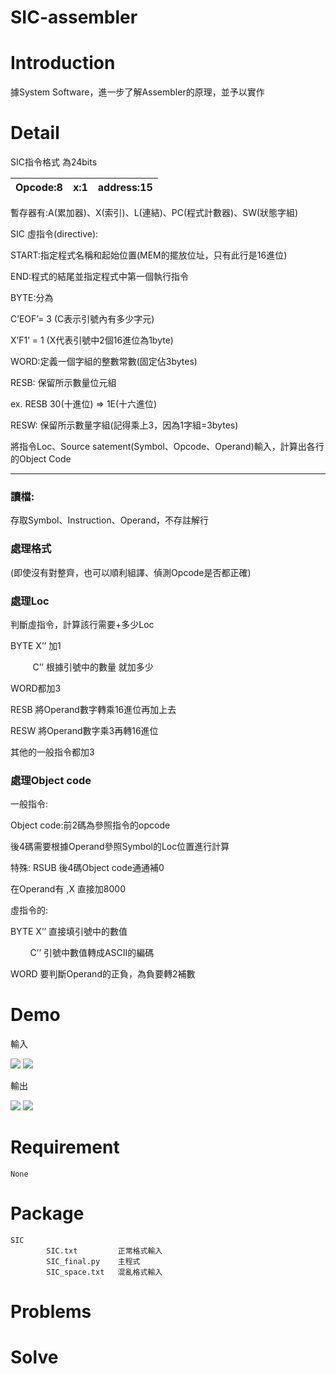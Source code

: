 SIC-assembler
===

# Introduction
據System Software，進一步了解Assembler的原理，並予以實作
# Detail
SIC指令格式 為24bits

| Opcode:8 | x:1 | address:15 |
| ---| ---- | ---- |



暫存器有:A(累加器)、X(索引)、L(連結)、PC(程式計數器)、SW(狀態字組)


SIC 虛指令(directive):

START:指定程式名稱和起始位置(MEM的擺放位址，只有此行是16進位)

END:程式的結尾並指定程式中第一個執行指令

BYTE:分為

C’EOF’= 3 (C表示引號內有多少字元)
    
X’F1’ = 1 (X代表引號中2個16進位為1byte)
    
WORD:定義一個字組的整數常數(固定佔3bytes)

RESB: 保留所示數量位元組

ex. RESB 30(十進位) => 1E(十六進位) 

RESW: 保留所示數量字組(記得乘上3，因為1字組=3bytes)

將指令Loc、Source satement(Symbol、Opcode、Operand)輸入，計算出各行的Object Code

---

### 讀檔:
存取Symbol、Instruction、Operand，不存註解行
### 處理格式
(即使沒有對整齊，也可以順利組譯、偵測Opcode是否都正確)
### 處理Loc

判斷虛指令，計算該行需要+多少Loc

BYTE  X’’  加1

&nbsp;&nbsp;&nbsp;&nbsp;&nbsp;&nbsp;&nbsp;&nbsp; C’’  根據引號中的數量 就加多少 

WORD都加3

RESB 將Operand數字轉乘16進位再加上去

RESW 將Operand數字乘3再轉16進位

其他的一般指令都加3

### 處理Object code
一般指令:

Object code:前2碼為參照指令的opcode

後4碼需要根據Operand參照Symbol的Loc位置進行計算

特殊:
RSUB 後4碼Object code通通補0

在Operand有 ,X  直接加8000

虛指令的:

BYTE X’’ 直接填引號中的數值

&nbsp;&nbsp;&nbsp;&nbsp;&nbsp;&nbsp;&nbsp;&nbsp;C’’ 引號中數值轉成ASCII的編碼

WORD 要判斷Operand的正負，為負要轉2補數





# Demo
輸入

![](https://i.imgur.com/d9Lcfv2.png)
![](https://i.imgur.com/X1idHTk.png)

輸出

![](https://i.imgur.com/3sYzyRk.png)
![](https://i.imgur.com/UvqgLTB.png)

# Requirement
    None
# Package
    SIC
            SIC.txt         正常格式輸入
            SIC_final.py    主程式
            SIC_space.txt   混亂格式輸入
# Problems

# Solve

